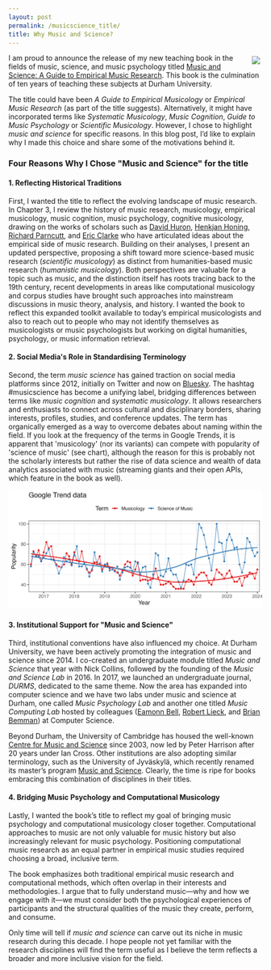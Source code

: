 ```yaml
---
layout: post
permalink: /musicscience_title/
title: Why Music and Science?
---
```


<style>
 .wrap {
   float: right; 
   margin: 5px;
  }
</style>


<div class="wrap">
    <img src="https://tuomaseerola.github.io/emr/images/music_and_science_cover_sm.png"/>
</div>

I am proud to announce the release of my new teaching book in the fields of music, science, and music psychology titled [Music and Science: A Guide to Empirical Music Research](https://www.taylorfrancis.com/books/mono/10.4324/9781003293804/music-science-tuomas-eerola). This book is the culmination of ten years of teaching these subjects at Durham University.

The title could have been *A Guide to Empirical Musicology* or *Empirical Music Research* (as part of the title suggests). Alternatively, it might have incorporated terms like *Systematic Musicology*, *Music Cognition*, *Guide to Music Psychology* or *Scientific Musicology*. However, I chose to highlight *music and science* for specific reasons. In this blog post, I’d like to explain why I made this choice and share some of the motivations behind it.

### Four Reasons Why I Chose "Music and Science" for the title

#### 1. Reflecting Historical Traditions

First, I wanted the title to reflect the evolving landscape of music research. In Chapter 3, I review the history of music research, musicology, empirical musicology, music cognition, music psychology, cognitive musicology, drawing on the works of scholars such as [David Huron](https://music.osu.edu/people/huron.1), [Henkjan Honing](https://www.uva.nl/en/profile/h/o/h.j.honing/h.j.honing.html), [Richard Parncutt](https://homepage.uni-graz.at/de/richard.parncutt/), and [Eric Clarke](https://www.music.ox.ac.uk/people/professor-eric-clarke) who have articulated ideas about the empirical side of music research. Building on their analyses, I present an updated perspective, proposing a shift toward more science-based music research (*scientific musicology*) as distinct from humanities-based music research (*humanistic musicology*). Both perspectives are valuable for a topic such as music, and the distinction itself has roots tracing back to the 19th century, recent developments in areas like computational musicology and corpus studies have brought such approaches into mainstream discussions in music theory, analysis, and history. I wanted the book to reflect this expanded toolkit available to today’s empirical musicologists and also to reach out to people who may not identify themselves as musicologists or music psychologists but working on digital humanities, psychology, or music information retrieval.

#### 2. Social Media's Role in Standardising Terminology

Second, the term *music science* has gained traction on social media platforms since 2012, initially on Twitter and now on [Bluesky](https://bsky.app). The hashtag #musicscience has become a unifying label, bridging differences between terms like *music cognition* and *systematic musicology*. It allows researchers and enthusiasts to connect across cultural and disciplinary borders, sharing interests, profiles, studies, and conference updates. The term has organically emerged as a way to overcome debates about naming within the field. If you look at the frequency of the terms in Google Trends, it is apparent that 'musicology' (nor its variants) can compete with popularity of 'science of music' (see chart), although the reason for this is probably not the scholarly interests but rather the rise of data science and wealth of data analytics associated with music (streaming giants and their open APIs, which feature in the book as well).

![Google Trends for the two search terms.](../images/googletrends.png)


#### 3. Institutional Support for "Music and Science"

Third, institutional conventions have also influenced my choice. At Durham University, we have been actively promoting the integration of music and science since 2014. I co-created an undergraduate module titled *Music and Science* that year with Nick Collins, followed by the founding of the *Music and Science Lab* in 2016. In 2017, we launched an undergraduate journal, *DURMS*, dedicated to the same theme. Now the area has expanded into computer science and we have two labs under music and science at Durham, one called _Music Psychology Lab_ and another one titled _Music Computing Lab_ hosted by colleagues ([Eamonn Bell](https://www.durham.ac.uk/staff/eamonn-bell/), [Robert Lieck](https://www.durham.ac.uk/staff/robert-lieck/), and [Brian Bemman](https://www.durham.ac.uk/staff/brian-m-bemman/)) at Computer Science.

Beyond Durham, the University of Cambridge has housed the well-known [Centre for Music and Science](https://cms.mus.cam.ac.uk) since 2003, now led by Peter Harrison after 20 years under Ian Cross. Other institutions are also adopting similar terminology, such as the University of Jyväskylä, which recently renamed its master’s program [Music and Science](https://www.jyu.fi/en/study-with-us/masters-degree-programmes/masters-degree-programme-in-music-and-science). Clearly, the time is ripe for books embracing this combination of disciplines in their titles.

#### 4. Bridging Music Psychology and Computational Musicology

Lastly, I wanted the book’s title to reflect my goal of bringing music psychology and computational musicology closer together. Computational approaches to music are not only valuable for music history but also increasingly relevant for music psychology. Positioning computational music research as an equal partner in empirical music studies required choosing a broad, inclusive term.  

The book emphasizes both traditional empirical music research and computational methods, which often overlap in their interests and methodologies. I argue that to fully understand music—why and how we engage with it—we must consider both the psychological experiences of participants and the structural qualities of the music they create, perform, and consume.

Only time will tell if *music and science* can carve out its niche in music research during this decade. I hope people not yet familiar with the research disciplines will find the term useful as I believe the term reflects a broader and more inclusive vision for the field. 
